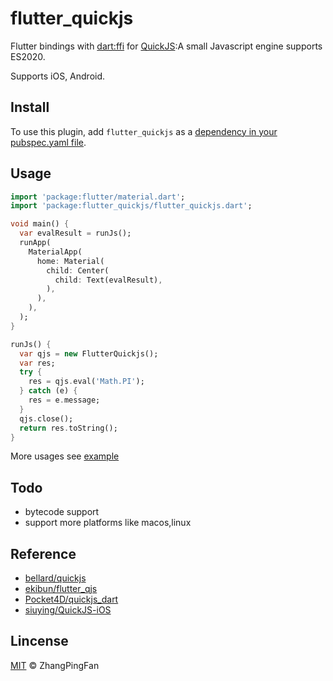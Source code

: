 # flutter_quickjs

Flutter bindings with [dart:ffi](https://flutter.dev/docs/development/platform-integration/c-interop) for [QuickJS](https://bellard.org/quickjs/):A small Javascript engine supports ES2020.

Supports iOS, Android.

## Install
To use this plugin, add `flutter_quickjs` as a [dependency in your pubspec.yaml file](https://flutter.dev/platform-plugins/).

## Usage
``` dart
import 'package:flutter/material.dart';
import 'package:flutter_quickjs/flutter_quickjs.dart';

void main() {
  var evalResult = runJs();
  runApp(
    MaterialApp(
      home: Material(
        child: Center(
          child: Text(evalResult),
        ),
      ),
    ),
  );
}

runJs() {
  var qjs = new FlutterQuickjs();
  var res;
  try {
    res = qjs.eval('Math.PI');
  } catch (e) {
    res = e.message;
  }
  qjs.close();
  return res.toString();
}
```
More usages see [example](./example/lib/main.dart)

## Todo
- bytecode support
- support more platforms like macos,linux 

## Reference
- [bellard/quickjs](https://github.com/bellard/quickjs)
- [ekibun/flutter_qjs](https://github.com/ekibun/flutter_qjs)
- [Pocket4D/quickjs_dart](https://github.com/Pocket4D/quickjs_dart)
- [siuying/QuickJS-iOS](https://github.com/siuying/QuickJS-iOS)

## Lincense

[MIT](LICENSE) © ZhangPingFan